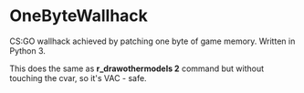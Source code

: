 # OneByteWallhack
CS:GO wallhack achieved by patching one byte of game memory. Written in Python 3.

This does the same as **r_drawothermodels 2** command but without touching the cvar, so it's VAC - safe.
